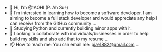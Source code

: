 - 👋 Hi, I’m @1AOHI (P. Ah Sue)
- 👀 I’m interested in learning how to become a software developer. I am aiming to become a full stack developer and would appreciate any help I can receive from the GitHub community ...
- 🌱 Studying Python and currently building minor apps with it. 
- 💞️ Looking to collaborate with individuals/businesses in order to help build my skills and also add that to my resume ...
- 📫 How to reach me: You can email me: pjae1882@gmail.com ...

<!---
1AOHI/1AOHI is a ✨ special ✨ repository because its `README.md` (this file) appears on your GitHub profile.
You can click the Preview link to take a look at your changes.
--->
